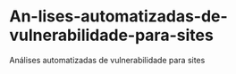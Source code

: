 # An-lises-automatizadas-de-vulnerabilidade-para-sites
Análises automatizadas de vulnerabilidade para sites
